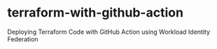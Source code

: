 # terraform-with-github-action
Deploying Terraform Code with GitHub Action using Workload Identity Federation
